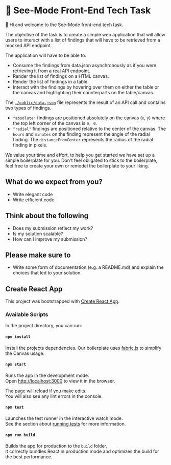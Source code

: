 # 🧠 See-Mode Front-End Tech Task

👋 Hi and welcome to the See-Mode front-end tech task.

The objective of the task is to create a simple web application that will allow users to interact with a list of findings that will have to be retrieved from a mocked API endpoint.

The application will have to be able to:

- Consume the findings from data.json asynchronously as if you were retrieving it from a real API endpoint.
- Render the list of findings on a HTML canvas.
- Render the list of findings in a table.
- Interact with the findings by hovering over them on either the table or the canvas and highlighting their counterparts on the table/canvas.

The [`./public/data.json`](./public/data.json) file represents the result of an API call and contains two types of findings.

- `"absolute"` findings are positioned absolutely on the canvas (`x`, `y`) where the top left corner of the canvas is `0, 0`.
- `"radial"` findings are positioned relative to the center of the canvas. The `hours` and `minutes` on the finding represent the angle of the radial finding. The `distanceFromCenter` represents the radius of the radial finding in pixels.

We value your time and effort, to help you get started we have set up a simple boilerplate for you. Don't feel obligated to stick to the boilerplate, feel free to create your own or remodel the boilerplate to your liking.

## What do we expect from you?

- Write elegant code
- Write efficient code

## Think about the following

- Does my submission reflect my work?
- Is my solution scalable?
- How can I improve my submission?

## Please make sure to

- Write some form of documentation (e.g. a README.md) and explain the choices that led to your solution.


## Create React App

This project was bootstrapped with [Create React App](https://github.com/facebook/create-react-app).

### Available Scripts

In the project directory, you can run:

#### `npm install`

Install the projects dependencies. Our boilerplate uses [fabric.js](https://github.com/fabricjs/fabric.js) to simplify the Canvas usage.

#### `npm start`

Runs the app in the development mode.\
Open [http://localhost:3000](http://localhost:3000) to view it in the browser.

The page will reload if you make edits.\
You will also see any lint errors in the console.

#### `npm test`

Launches the test runner in the interactive watch mode.\
See the section about [running tests](https://facebook.github.io/create-react-app/docs/running-tests) for more information.

#### `npm run build`

Builds the app for production to the `build` folder.\
It correctly bundles React in production mode and optimizes the build for the best performance.
